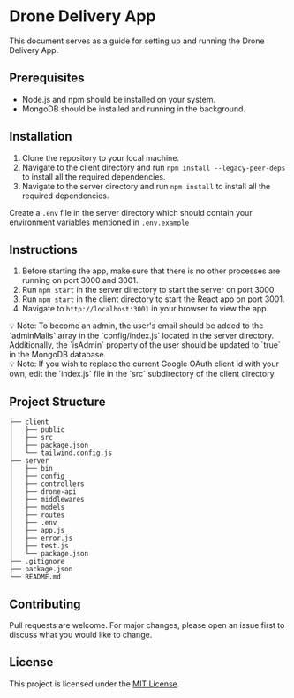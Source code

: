 # Drone Delivery App

This document serves as a guide for setting up and running the Drone Delivery App.

## Prerequisites

- Node.js and npm should be installed on your system.
- MongoDB should be installed and running in the background.

## Installation

1. Clone the repository to your local machine.
2. Navigate to the client directory and run `npm install --legacy-peer-deps` to install all the required dependencies.
3. Navigate to the server directory and run `npm install` to install all the required dependencies.

Create a `.env` file in the server directory which should contain your environment variables mentioned in `.env.example`

## Instructions

1. Before starting the app, make sure that there is no other processes are running on port 3000 and 3001.
2. Run `npm start` in the server directory to start the server on port 3000.
3. Run `npm start` in the client directory to start the React app on port 3001.
4. Navigate to `http://localhost:3001` in your browser to view the app.

<aside>
💡 Note: To become an admin, the user's email should be added to the `adminMails` array in the `config/index.js` located in the server directory. Additionally, the `isAdmin` property of the user should be updated to `true` in the MongoDB database.

</aside>

<aside>
💡 Note: If you wish to replace the current Google OAuth client id with your own, edit the `index.js` file in the `src` subdirectory of the client directory.

</aside>

## Project Structure

```
├── client
│   ├── public
│   ├── src
│   ├── package.json
│   └── tailwind.config.js
├── server
│   ├── bin
│   ├── config
│   ├── controllers
│   ├── drone-api
│   ├── middlewares
│   ├── models
│   ├── routes
│   ├── .env
│   ├── app.js
│   ├── error.js
│   ├── test.js
│   └── package.json
├── .gitignore
├── package.json
└── README.md
```

## Contributing

Pull requests are welcome. For major changes, please open an issue first to discuss what you would like to change.

## License

This project is licensed under the [MIT License](https://choosealicense.com/licenses/mit/).